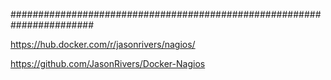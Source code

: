 #######################################################################


https://hub.docker.com/r/jasonrivers/nagios/


https://github.com/JasonRivers/Docker-Nagios



